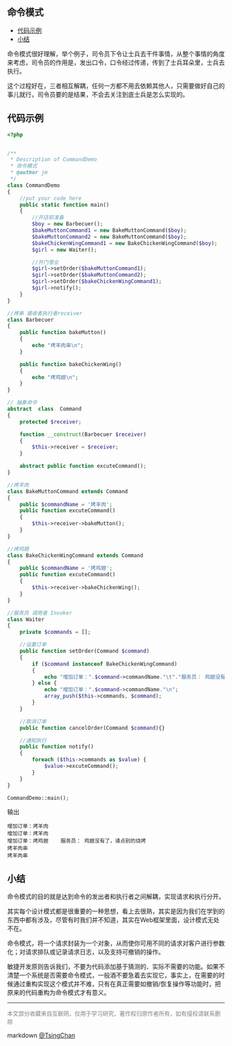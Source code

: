 命令模式
----
<!-- TOC -->

- [代码示例](#代码示例)
- [小结](#小结)

<!-- /TOC -->

命令模式很好理解，举个例子，司令员下令让士兵去干件事情，从整个事情的角度来考虑，司令员的作用是，发出口令，口令经过传递，传到了士兵耳朵里，士兵去执行。

这个过程好在，三者相互解耦，任何一方都不用去依赖其他人，只需要做好自己的事儿就行，司令员要的是结果，不会去关注到底士兵是怎么实现的。

## 代码示例

```php
<?php


/**
 * Description of CommandDemo
 * 命令模式
 * @author jm
 */
class CommandDemo
{
    //put your code here
    public static function main()
    {
        //开店前准备
        $boy = new Barbecuer();
        $bakeMuttonCommand1 = new BakeMuttonCommand($boy);
        $bakeMuttonCommand2 = new BakeMuttonCommand($boy);
        $bakeChickenWingCommand1 = new BakeChickenWingCommand($boy);
        $girl = new Waiter();

        //开门营业
        $girl->setOrder($bakeMuttonCommand1);
        $girl->setOrder($bakeMuttonCommand2);
        $girl->setOrder($bakeChickenWingCommand1);
        $girl->notify();
    }
}

//烤串 接收者执行者receiver
class Barbecuer
{
    public function bakeMutton()
    {
        echo "烤羊肉串\n";
    }

    public function bakeChickenWing()
    {
        echo "烤鸡翅\n";
    }
}

// 抽象命令
abstract  class  Command
{
    protected $receiver;

    function __construct(Barbecuer $receiver)
    {
        $this->receiver = $receiver;
    }

    abstract public function excuteCommand();
}

//烤羊肉
class BakeMuttonCommand extends Command
{
    public $commandName = '烤羊肉';
    public function excuteCommand()
    {
        $this->receiver->bakeMutton();
    }
}

//烤鸡翅
class BakeChickenWingCommand extends Command
{
    public $commandName = '烤鸡翅';
    public function excuteCommand()
    {
        $this->receiver->bakeChickenWing();
    }
}

//服务员 调用者 Invoker
class Waiter
{
    private $commands = [];

    //设置订单
    public function setOrder(Command $command)
    {
        if ($command instanceof BakeChickenWingCommand)
        {
            echo "增加订单：".$command->commandName."\t"."服务员： 鸡翅没有了，请点别的烧烤\n";
        } else {
            echo "增加订单：".$command->commandName."\n";
            array_push($this->commands, $command);
        }
    }

    //取消订单
    public function cancelOrder(Command $command){}

    //通知执行
    public function notify()
    {
        foreach ($this->commands as $value) {
            $value->excuteCommand();
        }
    }
}

CommandDemo::main();
```
输出
```
增加订单：烤羊肉
增加订单：烤羊肉
增加订单：烤鸡翅	服务员： 鸡翅没有了，请点别的烧烤
烤羊肉串
烤羊肉串
```

## 小结

命令模式的目的就是达到命令的发出者和执行者之间解耦，实现请求和执行分开。

其实每个设计模式都是很重要的一种思想，看上去很熟，其实是因为我们在学到的东西中都有涉及，尽管有时我们并不知道，其实在Web框架里面，设计模式无处不在。

命令模式，将一个请求封装为一个对象，从而使你可用不同的请求对客户进行参数化；对请求排队或记录请求日志，以及支持可撤销的操作。

敏捷开发原则告诉我们，不要为代码添加基于猜测的、实际不需要的功能。如果不清楚一个系统是否需要命令模式，一般酒不要急着去实现它，事实上，在需要的时候通过重构实现这个模式并不难，只有在真正需要如撤销/恢复操作等功能时，把原来的代码重构为命令模式才有意义。

----
<font size=2 color='grey'>本文部分收藏来自互联网，仅用于学习研究，著作权归原作者所有，如有侵权请联系删除</font>

markdown [@TsingChan](http://www.9ong.com/) 